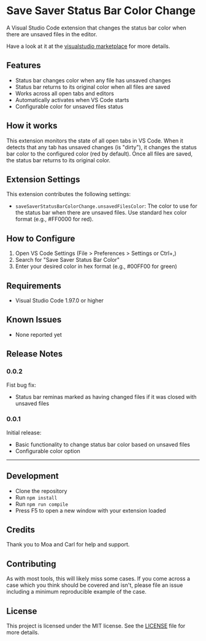# Save Saver Status Bar Color Change

A Visual Studio Code extension that changes the status bar color when there are unsaved files in the editor.

Have a look at it at the [visualstudio marketplace](https://marketplace.visualstudio.com/items?itemName=raffepaffe.save-saver) for more details.

## Features

- Status bar changes color when any file has unsaved changes
- Status bar returns to its original color when all files are saved
- Works across all open tabs and editors
- Automatically activates when VS Code starts
- Configurable color for unsaved files status

## How it works

This extension monitors the state of all open tabs in VS Code. When it detects that any tab has unsaved changes (is "dirty"), it changes the status bar color to the configured color (red by default). Once all files are saved, the status bar returns to its original color.

## Extension Settings

This extension contributes the following settings:

* `saveSaverStatusBarColorChange.unsavedFilesColor`: The color to use for the status bar when there are unsaved files. Use standard hex color format (e.g., #FF0000 for red).

## How to Configure

1. Open VS Code Settings (File > Preferences > Settings or Ctrl+,)
2. Search for "Save Saver Status Bar Color"
3. Enter your desired color in hex format (e.g., #00FF00 for green)

## Requirements

- Visual Studio Code 1.97.0 or higher

## Known Issues

- None reported yet

## Release Notes

### 0.0.2

Fist bug fix:
- Status bar reminas marked as having changed files if it was closed with unsaved files


### 0.0.1

Initial release:
- Basic functionality to change status bar color based on unsaved files
- Configurable color option

---

## Development

- Clone the repository
- Run `npm install`
- Run `npm run compile`
- Press F5 to open a new window with your extension loaded

## Credits

Thank you to Moa and Carl for help and support. 

## Contributing

As with most tools, this will likely miss some cases. If you come across a case which you
think should be covered and isn't, please file an issue including a minimum reproducible example of the case.

## License

This project is licensed under the MIT license. See the [LICENSE](./LICENSE.md) file for more
details.



